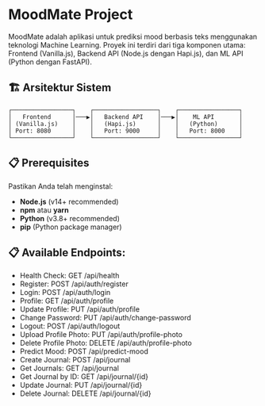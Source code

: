 # MoodMate Project

MoodMate adalah aplikasi untuk prediksi mood berbasis teks menggunakan teknologi Machine Learning. Proyek ini terdiri dari tiga komponen utama: Frontend (Vanilla.js), Backend API (Node.js dengan Hapi.js), dan ML API (Python dengan FastAPI).

## 🏗️ Arsitektur Sistem

```
┌─────────────────┐    ┌──────────────────┐    ┌─────────────────┐
│   Frontend      │───▶│   Backend API    │───▶│    ML API       │
│ (Vanilla.js)    │    │   (Hapi.js)      │    │   (Python)      │
│ Port: 8080      │    │   Port: 9000     │    │   Port: 8000    │
└─────────────────┘    └──────────────────┘    └─────────────────┘
```

## 📋 Prerequisites

Pastikan Anda telah menginstal:

- **Node.js** (v14+ recommended)
- **npm** atau **yarn**
- **Python** (v3.8+ recommended)
- **pip** (Python package manager)

## 📋 Available Endpoints:
   - Health Check: GET /api/health
   - Register: POST /api/auth/register
   - Login: POST /api/auth/login
   - Profile: GET /api/auth/profile
   - Update Profile: PUT /api/auth/profile
   - Change Password: PUT /api/auth/change-password
   - Logout: POST /api/auth/logout
   - Upload Profile Photo: PUT /api/auth/profile-photo
   - Delete Profile Photo: DELETE /api/auth/profile-photo
   - Predict Mood: POST /api/predict-mood
   - Create Journal: POST /api/journal
   - Get Journals: GET /api/journal
   - Get Journal by ID: GET /api/journal/{id}
   - Update Journal: PUT /api/journal/{id}
   - Delete Journal: DELETE /api/journal/{id}
```


